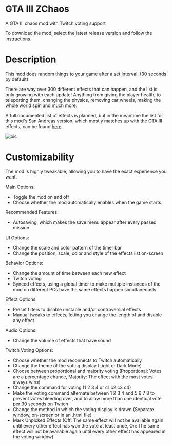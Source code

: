 # GTA III ZChaos
A GTA III chaos mod with Twitch voting support

To download the mod, select the latest release version and follow the instructions.

# Description
This mod does random things to your game after a set interval. (30 seconds by default)

There are way over 300 different effects that can happen, and the list is only growing with each update! Anything from giving the player health, to teleporting them, changing the physics, removing car wheels, making the whole world spin and much more.

A full documented list of effects is planned, but in the meantime the list for this mod's San Andreas version, which mostly matches up with the GTA III effects, can be found [here](https://zolika1351.pages.dev/chaos/gtasa).

![pic](https://user-images.githubusercontent.com/10864159/204119821-30f06894-9182-48f5-a037-467a1899a974.jpg)

# Customizability
The mod is highly tweakable, allowing you to have the exact experience you want.

Main Options:
- Toggle the mod on and off
- Choose whether the mod automatically enables when the game starts

Recommended Features:
- Autosaving, which makes the save menu appear after every passed mission

UI Options:
- Change the scale and color pattern of the timer bar
- Change the position, scale, color and style of the effects list on-screen

Behavior Options:
- Change the amount of time between each new effect
- Twitch voting
- Synced effects, using a global timer to make multiple instances of the mod on different PCs have the same effects happen simultaneously

Effect Options:
- Preset filters to disable unstable and/or controversial effects
- Manual tweaks to effects, letting you change the length of and disable any effect

Audio Options:
- Change the volume of effects that have sound

Twitch Voting Options:
- Choose whether the mod reconnects to Twitch automatically
- Change the theme of the voting display (Light or Dark Mode)
- Choose between proportional and majority voting (Proportional: Votes are a percentage chance, Majority: The effect with the most votes always wins)
- Change the command for voting (1 2 3 4 or c1 c2 c3 c4)
- Make the voting command alternate between 1 2 3 4 and 5 6 7 8 to prevent votes bleeding over, and to allow more than one identical vote per 30 seconds on Twitch
- Change the method in which the voting display is drawn (Separate window, on-screen or in an .html file)
- Mark Unpicked Effects (Off: The same effect will not be available again until every other effect has won the vote at least once, On: The same effect will not be available again until every other effect has appeared in the voting window)
